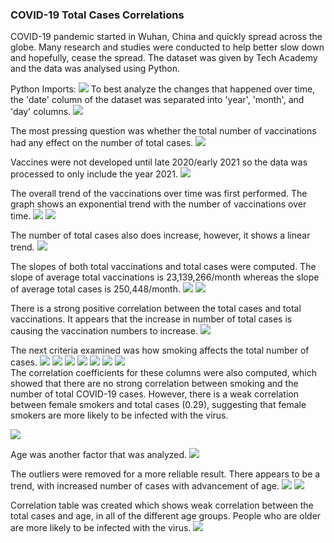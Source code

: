 ### COVID-19 Total Cases Correlations
COVID-19 pandemic started in Wuhan, China and quickly spread across the globe. Many research and studies were conducted to help better slow down and hopefully, cease the spread. The dataset was given by Tech Academy and the data was analysed using Python. 

Python Imports:
<img src="imgs/rc-245/1.1.png?raw=true"/>
To best analyze the changes that happened over time, the 'date' column of the dataset was separated into 'year', 'month', and 'day' columns.
<img src="imgs/rc-245/1.png?raw=true"/>

The most pressing question was whether the total number of vaccinations had any effect on the number of total cases. 
<img src="imgs/rc-245/2.png?raw=true"/>

Vaccines were not developed until late 2020/early 2021 so the data was processed to only include the year 2021.
<img src="imgs/rc-245/3.png?raw=true"/>

The overall trend of the vaccinations over time was first performed. The graph shows an exponential trend with the number of vaccinations over time.
<img src="imgs/rc-245/4.png?raw=true"/>
<img src="imgs/rc-245/vaccinations and total cases in 2021.png?raw=true"/>

The number of total cases also does increase, however, it shows a linear trend.
<img src="imgs/rc-245/13.png?raw=true"/>

The slopes of both total vaccinations and total cases were computed. The slope of average total vaccinations is 23,139,266/month whereas the slope of average total cases is 250,448/month. 
<img src="imgs/rc-245/15.png?raw=true"/>
<img src="imgs/rc-245/14.png?raw=true"/>

There is a strong positive correlation between the total cases and total vaccinations. It appears that the increase in number of total cases is causing the vaccination numbers to increase.
<img src="imgs/rc-245/16.png?raw=true"/>

The next criteria examined was how smoking affects the total number of cases. 
<img src="imgs/rc-245/5.png?raw=true"/>
<img src="imgs/rc-245/6.png?raw=true"/>
<img src="imgs/rc-245/7.png?raw=true"/>
<img src="imgs/rc-245/8.png?raw=true"/>
<img src="imgs/rc-245/female smokers and total cases.png?raw=true"/>
<img src="imgs/rc-245/9.png?raw=true"/>
<img src="imgs/rc-245/male smokers and total cases.png?raw=true"/>
<br>
The correlation coefficients for these columns were also computed, which showed that there are no strong correlation between
smoking and the number of total COVID-19 cases. However, there is a weak correlation between female smokers and total cases (0.29), suggesting that female smokers are more likely to be infected with the virus. 

<img src="imgs/rc-245/10.png?raw=true"/>

Age was another factor that was analyzed.
<img src="imgs/rc-245/11.png?raw=true"/>

The outliers were removed for a more reliable result. There appears to be a trend, with increased number of cases with advancement of age.
<img src="imgs/rc-245/12.png?raw=true"/>
<img src="imgs/rc-245/med age and total cases.png?raw=true"/>

Correlation table was created which shows weak correlation between the total cases and age, in all of the different age groups. People who are older are more likely to be infected with the virus. 
<img src="imgs/rc-245/17.png?raw=true"/>